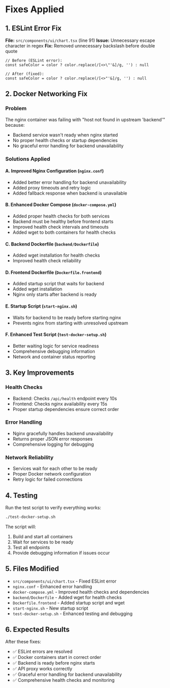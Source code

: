 # Fixes Applied

## 1. ESLint Error Fix

**File:** `src/components/ui/chart.tsx` (line 91)
**Issue:** Unnecessary escape character in regex
**Fix:** Removed unnecessary backslash before double quote

```tsx
// Before (ESLint error):
const safeColor = color ? color.replace(/[<>\"'&]/g, '') : null

// After (fixed):
const safeColor = color ? color.replace(/[<>"'&]/g, '') : null
```

## 2. Docker Networking Fix

### Problem
The nginx container was failing with "host not found in upstream 'backend'" because:
- Backend service wasn't ready when nginx started
- No proper health checks or startup dependencies
- No graceful error handling for backend unavailability

### Solutions Applied

#### A. Improved Nginx Configuration (`nginx.conf`)
- Added better error handling for backend unavailability
- Added proxy timeouts and retry logic
- Added fallback response when backend is unavailable

#### B. Enhanced Docker Compose (`docker-compose.yml`)
- Added proper health checks for both services
- Backend must be healthy before frontend starts
- Improved health check intervals and timeouts
- Added wget to both containers for health checks

#### C. Backend Dockerfile (`backend/Dockerfile`)
- Added wget installation for health checks
- Improved health check reliability

#### D. Frontend Dockerfile (`Dockerfile.frontend`)
- Added startup script that waits for backend
- Added wget installation
- Nginx only starts after backend is ready

#### E. Startup Script (`start-nginx.sh`)
- Waits for backend to be ready before starting nginx
- Prevents nginx from starting with unresolved upstream

#### F. Enhanced Test Script (`test-docker-setup.sh`)
- Better waiting logic for service readiness
- Comprehensive debugging information
- Network and container status reporting

## 3. Key Improvements

### Health Checks
- Backend: Checks `/api/health` endpoint every 10s
- Frontend: Checks nginx availability every 15s
- Proper startup dependencies ensure correct order

### Error Handling
- Nginx gracefully handles backend unavailability
- Returns proper JSON error responses
- Comprehensive logging for debugging

### Network Reliability
- Services wait for each other to be ready
- Proper Docker network configuration
- Retry logic for failed connections

## 4. Testing

Run the test script to verify everything works:
```bash
./test-docker-setup.sh
```

The script will:
1. Build and start all containers
2. Wait for services to be ready
3. Test all endpoints
4. Provide debugging information if issues occur

## 5. Files Modified

- `src/components/ui/chart.tsx` - Fixed ESLint error
- `nginx.conf` - Enhanced error handling
- `docker-compose.yml` - Improved health checks and dependencies
- `backend/Dockerfile` - Added wget for health checks
- `Dockerfile.frontend` - Added startup script and wget
- `start-nginx.sh` - New startup script
- `test-docker-setup.sh` - Enhanced testing and debugging

## 6. Expected Results

After these fixes:
- ✅ ESLint errors are resolved
- ✅ Docker containers start in correct order
- ✅ Backend is ready before nginx starts
- ✅ API proxy works correctly
- ✅ Graceful error handling for backend unavailability
- ✅ Comprehensive health checks and monitoring